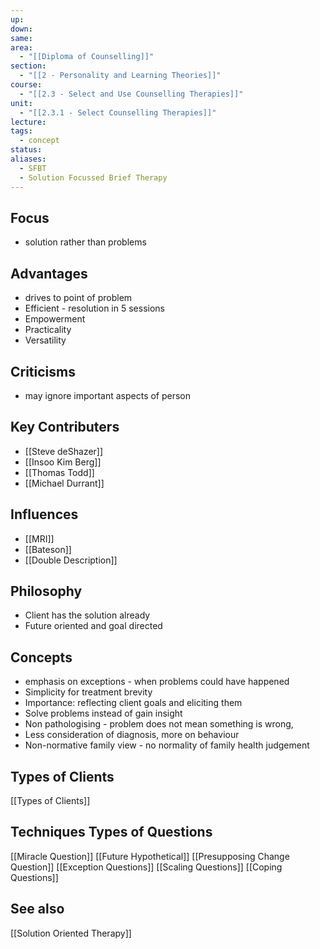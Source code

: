 ```yaml
---
up: 
down: 
same: 
area:
  - "[[Diploma of Counselling]]"
section:
  - "[[2 - Personality and Learning Theories]]"
course:
  - "[[2.3 - Select and Use Counselling Therapies]]"
unit:
  - "[[2.3.1 - Select Counselling Therapies]]"
lecture: 
tags:
  - concept
status: 
aliases:
  - SFBT
  - Solution Focussed Brief Therapy
---
```

## Focus
- solution rather than problems

## Advantages
- drives to point of problem
- Efficient - resolution in 5 sessions
- Empowerment
- Practicality
- Versatility

## Criticisms
- may ignore important aspects of person

## Key Contributers
- [[Steve deShazer]]
- [[Insoo Kim Berg]]
- [[Thomas Todd]]
- [[Michael Durrant]]

## Influences
- [[MRI]]
- [[Bateson]]
- [[Double Description]]

## Philosophy
- Client has the solution already
- Future oriented and goal directed
## Concepts
- emphasis on exceptions - when problems could have happened
- Simplicity for treatment brevity
- Importance: reflecting client goals and eliciting them
- Solve problems instead of gain insight
- Non pathologising - problem does not mean something is wrong,
- Less consideration of diagnosis, more on behaviour
- Non-normative family view - no normality of family health judgement

## Types of Clients
[[Types of Clients]]

## Techniques Types of Questions
[[Miracle Question]]
[[Future Hypothetical]]
[[Presupposing Change Question]]
[[Exception Questions]]
[[Scaling Questions]]
[[Coping Questions]]


## See also
[[Solution Oriented Therapy]]